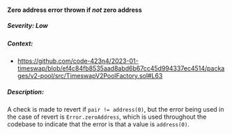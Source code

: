 #### Zero address error thrown if _not_ zero address

##### Severity: Low

##### Context: 

- https://github.com/code-423n4/2023-01-timeswap/blob/ef4c84fb8535aad8abd6b67cc45d994337ec4514/packages/v2-pool/src/TimeswapV2PoolFactory.sol#L63

##### Description:

A check is made to revert if `pair != address(0)`, but the error being used in the case of revert is `Error.zeroAddress`, which is used throughout the codebase to indicate that the error is that a value is `address(0)`.